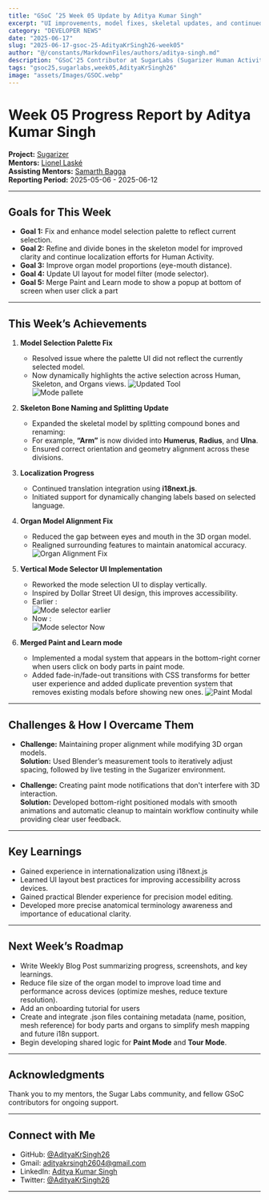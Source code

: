 ```yaml
---
title: "GSoC ’25 Week 05 Update by Aditya Kumar Singh"
excerpt: "UI improvements, model fixes, skeletal updates, and continued localization work for the 3D Human Activity in Sugarizer."
category: "DEVELOPER NEWS"
date: "2025-06-17"
slug: "2025-06-17-gsoc-25-AdityaKrSingh26-week05"
author: "@/constants/MarkdownFiles/authors/aditya-singh.md"
description: "GSoC'25 Contributor at SugarLabs (Sugarizer Human Activity Pack)"
tags: "gsoc25,sugarlabs,week05,AdityaKrSingh26"
image: "assets/Images/GSOC.webp"
---
```


<!-- markdownlint-disable -->

# Week 05 Progress Report by Aditya Kumar Singh

**Project:** [Sugarizer](https://github.com/llaske/sugarizer)   
**Mentors:** [Lionel Laské](https://github.com/llaske)   
**Assisting Mentors:** [Samarth Bagga](https://github.com/SamarthBagga)   
**Reporting Period:** 2025-05-06 - 2025-06-12  

---

## Goals for This Week

- **Goal 1:** Fix and enhance model selection palette to reflect current selection.  
- **Goal 2:** Refine and divide bones in the skeleton model for improved clarity and continue localization efforts for Human Activity.    
- **Goal 3:** Improve organ model proportions (eye-mouth distance).  
- **Goal 4:** Update UI layout for model filter (mode selector).  
- **Goal 5:** Merge Paint and Learn mode to show a popup at bottom of screen when user click a part  

---

## This Week’s Achievements

1. **Model Selection Palette Fix**  
    - Resolved issue where the palette UI did not reflect the currently selected model.
    - Now dynamically highlights the active selection across Human, Skeleton, and Organs views.
           ![Updated Tool](https://i.ibb.co/k2jLsdZ1/image.webp)   
           ![Mode pallete](https://i.ibb.co/vCtQr98B/image.webp)   

2. **Skeleton Bone Naming and Splitting Update**  
    - Expanded the skeletal model by splitting compound bones and renaming:
     - For example, **“Arm”** is now divided into **Humerus**, **Radius**, and **Ulna**.
     - Ensured correct orientation and geometry alignment across these divisions.


3. **Localization Progress**  
    - Continued translation integration using **i18next.js**.
    - Initiated support for dynamically changing labels based on selected language.


4. **Organ Model Alignment Fix**  
   - Reduced the gap between eyes and mouth in the 3D organ model.
   - Realigned surrounding features to maintain anatomical accuracy.
     ![Organ Alignment Fix](https://i.ibb.co/W4SVHnGx/image.webp)


6. **Vertical Mode Selector UI Implementation**  
    - Reworked the mode selection UI to display vertically.
    - Inspired by Dollar Street UI design, this improves accessibility.
    - Earlier :  
        ![Mode selector earlier](https://i.ibb.co/bR32J4bm/image.webp)
    - Now :  
        ![Mode selector Now](https://i.ibb.co/60NHStQy/image.webp)


7. **Merged Paint and Learn mode**
    - Implemented a modal system that appears in the bottom-right corner when users click on body parts in paint mode.
    - Added fade-in/fade-out transitions with CSS transforms for better user experience and added duplicate prevention system that removes existing modals before showing new ones.
     ![Paint Modal](https://i.ibb.co/7tW0PdzH/image.webp)
     


---

## Challenges & How I Overcame Them

- **Challenge:** Maintaining proper alignment while modifying 3D organ models.  
  **Solution:** Used Blender’s measurement tools to iteratively adjust spacing, followed by live testing in the Sugarizer environment.  

- **Challenge:** Creating paint mode notifications that don't interfere with 3D interaction.  
  **Solution:** Developed bottom-right positioned modals with smooth animations and automatic cleanup to maintain workflow continuity while providing clear user feedback.  


---

## Key Learnings

- Gained experience in internationalization using i18next.js  
- Learned UI layout best practices for improving accessibility across devices.
- Gained practical Blender experience for precision model editing. 
- Developed more precise anatomical terminology awareness and importance of educational clarity.

---

## Next Week’s Roadmap

- Write Weekly Blog Post summarizing progress, screenshots, and key learnings.   
- Reduce file size of the organ model to improve load time and performance across devices (optimize meshes, reduce texture resolution).   
- Add an onboarding tutorial for users   
- Create and integrate .json files containing metadata (name, position, mesh reference) for body parts and organs to simplify mesh mapping and future i18n support.   
- Begin developing shared logic for **Paint Mode** and **Tour Mode**.   

---

## Acknowledgments

Thank you to my mentors, the Sugar Labs community, and fellow GSoC contributors for ongoing support.

---

## Connect with Me

- GitHub: [@AdityaKrSingh26](https://github.com/AdityaKrSingh26)
- Gmail: [adityakrsingh2604@gmail.com](mailto:adityakrsingh2604@gmail.com)
- LinkedIn: [Aditya Kumar Singh](https://www.linkedin.com/in/adityakrsingh26/)
- Twitter: [@AdityaKrSingh26](https://x.com/AdityaKrSingh26)

---
